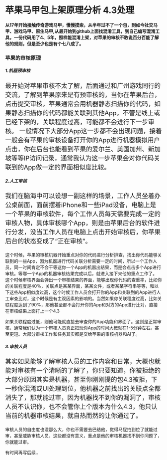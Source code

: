# 苹果马甲包上架原理分析 4.3处理

**从17年开始接触传奇游戏马甲，慢慢摸索，从半年过不了一个包，到如今社交马甲、游戏马甲、原生马甲,从最开始到github上面找混淆工具，到自己编写混淆工具，一份代码用了4、5年，照样能混淆上架，对苹果的审核不敢说百分百能了解他的规则，但是至少也是有个七八成了。**

### 苹果的审核原理
##### 1.机器预审核
<p style="font-size:20px;">最开始对苹果审核不太了解，后面通过和广州游戏同行的交流，了解到苹果原来是有预审核的，当你在苹果后台，点击提交审核，苹果通常会用机器静态扫描你的代码，如果静态扫描你的代码都能关联到其他App，不管是线上或已经下架的，关联程度过高，可能都不会进行下一步审核。
  一般情况下大部分App这一步都不会出现问题，接着一般会有苹果的审核设备打开你的App进行机器模拟用户点击，你在后台也能看到苹果的爱尔兰、美国加州、新加坡等等IP访问记录，通常我认为这一步苹果会对你代码关联到的App做一定的界面相似度比较。
</p>

##### 2.人工审核
<p style="font-size:20px;">
  我们在脑海中可以设想一副这样的场景，工作人员坐着办公桌前面，面前摆着iPhone和一些iPad设备，电脑上是一个苹果的审核软件，每个工作人员每天需要完成一定的审核人物，具体审核哪个App，则是由苹果后台的软件进行分发，没当工作人员在电脑上点击开始审核后，你苹果后台的状态变成了“正在审核”。
  
  这个时候，苹果的审核机器开始重点对你的代码进行分析排查，找出你代码能够关联到的一些App，因为机器进行代码关联分析需要一定的时间，所以一个工作人员，同一时间肯定不会干等这你一个App的机器出结果，而是会点击多个App进行审核。等哪一个App的机器审核结果完成以后，就进入接下来他的重点工作了。
  这个时候审核界面会弹出一个审核结果的界面，能够出现你代码的查重率，比如你的关联程度是40%，关联点是某某界面，某某文件，或者某某字符串等等，和以下这些App相似度过高，这个时候工作人员会打开你的App和关联到的App进行人工审查比对，这个时候是有主观因素的影响的。当然如果你关联程度过高，比如关联程度达到了90%，那他甚至都不会打开你的App和对方的App进行比对，直接在审核结果上面打上一个4.3

  如果关联程度过低，则他可能就直接去审查你的App功能和界面了。这则是正常审核，通常我们认为一个审核人员真正把玩你App的时间大概就在1-5分钟左右。甚至更短。大部分审核工作和任务其实都是交给苹果的审核机器和AI了。
</p>


##### 3.审核人员
<p style="font-size:20px;">
其实如果能够了解审核人员的工作内容和日常，大概也就能对审核有一个清晰的了解了，你只要知道，你被拒绝的大部分原因其实是机器，甚至你刚刚提的包4.3被拒，下一秒你混淆或UI处理到位，他机器之前找出的关联点全都消失了，那就能过审，因为机器找不到你的漏洞了，审核人员不认识你，也不会管你上个版本为什么4.3，他只认当前的机器审核结果，就自热而然的让你通过了。

审核人员的自由度也没那么大，你也不需要去巴结他，觉得马屁拍到位了就能过审，甚至威胁审核人员，这些都没有意义，重点是他的审核机器找不到你问题了，你就能过审。

</p>


有时间再写后续..
